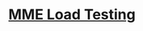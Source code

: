 # [MME Load Testing](https://aws.amazon.com/blogs/machine-learning/best-practices-for-load-testing-amazon-sagemaker-real-time-inference-endpoints/)
